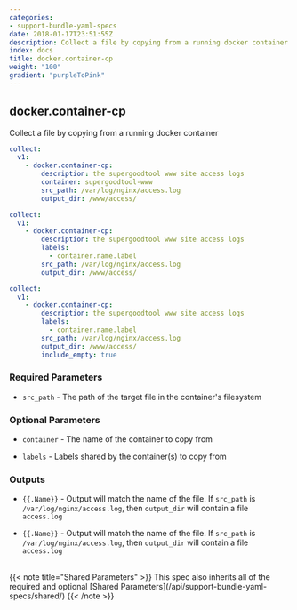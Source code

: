 ```yaml
---
categories:
- support-bundle-yaml-specs
date: 2018-01-17T23:51:55Z
description: Collect a file by copying from a running docker container
index: docs
title: docker.container-cp
weight: "100"
gradient: "purpleToPink"
---
```


## docker.container-cp

Collect a file by copying from a running docker container


```yaml
collect:
  v1:
    - docker.container-cp:
        description: the supergoodtool www site access logs
        container: supergoodtool-www
        src_path: /var/log/nginx/access.log
        output_dir: /www/access/
```

```yaml
collect:
  v1:
    - docker.container-cp:
        description: the supergoodtool www site access logs
        labels:
          - container.name.label
        src_path: /var/log/nginx/access.log
        output_dir: /www/access/
```

```yaml
collect:
  v1:
    - docker.container-cp:
        description: the supergoodtool www site access logs
        labels:
          - container.name.label
        src_path: /var/log/nginx/access.log
        output_dir: /www/access/
        include_empty: true
```


### Required Parameters


- `src_path` - The path of the target file in the container's filesystem



### Optional Parameters


- `container` - The name of the container to copy from


- `labels` - Labels shared by the container(s) to copy from



### Outputs

    
- `{{.Name}}` - Output will match the name of the file. If `src_path` is `/var/log/nginx/access.log`, then `output_dir` will contain a file `access.log`

- `{{.Name}}` - Output will match the name of the file. If `src_path` is `/var/log/nginx/access.log`, then `output_dir` will contain a file `access.log`


<br>
{{< note title="Shared Parameters" >}}
This spec also inherits all of the required and optional [Shared Parameters](/api/support-bundle-yaml-specs/shared/)
{{< /note >}}

  